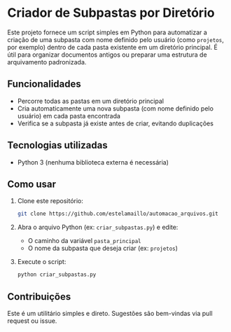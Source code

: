 # Criador de Subpastas por Diretório

Este projeto fornece um script simples em Python para automatizar a criação de uma subpasta com nome definido pelo usuário (como `projetos`, por exemplo) dentro de cada pasta existente em um diretório principal. É útil para organizar documentos antigos ou preparar uma estrutura de arquivamento padronizada.

## Funcionalidades

- Percorre todas as pastas em um diretório principal
- Cria automaticamente uma nova subpasta (com nome definido pelo usuário) em cada pasta encontrada
- Verifica se a subpasta já existe antes de criar, evitando duplicações

## Tecnologias utilizadas

- Python 3 (nenhuma biblioteca externa é necessária)

## Como usar

1. Clone este repositório:
   ```bash
   git clone https://github.com/estelamaillo/automacao_arquivos.git

2. Abra o arquivo Python (ex: `criar_subpastas.py`) e edite:

   - O caminho da variável `pasta_principal`
   - O nome da subpasta que deseja criar (ex: `projetos`)

3. Execute o script:
    ```bash
   python criar_subpastas.py

## Contribuições

Este é um utilitário simples e direto. Sugestões são bem-vindas via pull request ou issue.
